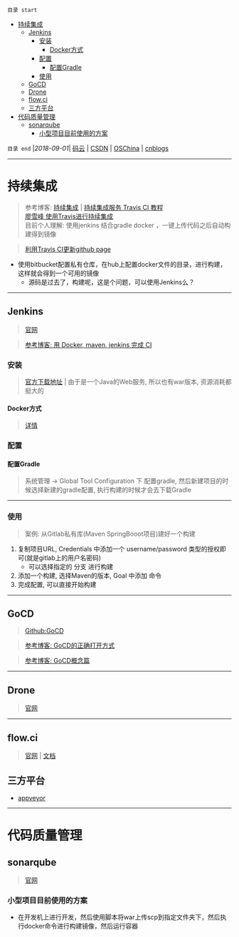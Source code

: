 `目录 start`
 
- [持续集成](#持续集成)
    - [Jenkins](#jenkins)
        - [安装](#安装)
            - [Docker方式](#docker方式)
        - [配置](#配置)
            - [配置Gradle](#配置gradle)
        - [使用](#使用)
    - [GoCD](#gocd)
    - [Drone](#drone)
    - [flow.ci](#flowci)
    - [三方平台](#三方平台)
- [代码质量管理](#代码质量管理)
    - [sonarqube](#sonarqube)
        - [小型项目目前使用的方案](#小型项目目前使用的方案)

`目录 end` |_2018-09-01_| [码云](https://gitee.com/gin9) | [CSDN](http://blog.csdn.net/kcp606) | [OSChina](https://my.oschina.net/kcp1104) | [cnblogs](http://www.cnblogs.com/kuangcp)
****************************************
# 持续集成
> 参考博客: [持续集成](http://www.ruanyifeng.com/blog/2015/09/continuous-integration.html) | [持续集成服务 Travis CI 教程](http://www.ruanyifeng.com/blog/2017/12/travis_ci_tutorial.html)  
> [廖雪峰 使用Travis进行持续集成](https://www.liaoxuefeng.com/article/0014631488240837e3633d3d180476cb684ba7c10fda6f6000)  
> 目前个人理解: 使用jenkins 结合gradle docker ，一键上传代码之后自动构建得到镜像

> [利用Travis CI更新github page](https://github.com/steveklabnik/automatically_update_github_pages_with_travis_example)
- 使用bitbucket配置私有仓库，在hub上配置docker文件的目录，进行构建，这样就会得到一个可用的镜像
    - 源码是过去了，构建呢，这是个问题，可以使用Jenkins么？

**************************
## Jenkins
> [官网](https://jenkins.io/)

> [参考博客: 用 Docker, maven, jenkins 完成 CI](http://www.open-open.com/lib/view/open1436922756240.html)

### 安装
> [官方下载地址](https://jenkins.io/download/) | 由于是一个Java的Web服务, 所以也有war版本, 资源消耗都挺大的

#### Docker方式
> [详情](/Linux/Container/DockerSoft.md/jenkins)

### 配置

#### 配置Gradle
> 系统管理 -> Global Tool Configuration 下 配置gradle, 然后新建项目的时候选择新建的gradle配置, 执行构建的时候才会去下载Gradle

***********************
### 使用

> 案例: 从Gitlab私有库(Maven SpringBooot项目)建好一个构建
1. 复制项目URL, Credentials 中添加一个 username/password 类型的授权即可(就是gitlab上的用户名密码)
    - 可以选择指定的 分支 进行构建
1. 添加一个构建, 选择Maven的版本, Goal 中添加 命令
1. 完成配置, 可以直接开始构建

**************************
## GoCD
> [Github:GoCD](https://github.com/GoCD) 

> [参考博客: GoCD的正确打开方式](https://insights.thoughtworks.cn/the-right-interpretation-of-gocd/)

> [参考博客: GoCD概念篇](http://www.cnblogs.com/elisun/p/7071536.html)
************************
## Drone 
> [官网](https://drone.io/)


*******************
## flow.ci
> [官网](https://flow.ci/) | [文档](https://github.com/FlowCI/docs/blob/master/intro_base.md)


## 三方平台
- [appveyor](https://ci.appveyor.com/projects)


****************************
# 代码质量管理

## sonarqube
> [官网](https://www.sonarqube.org/)

### 小型项目目前使用的方案
- 在开发机上进行开发，然后使用脚本将war上传scp到指定文件夹下，然后执行docker命令进行构建镜像，然后运行容器
